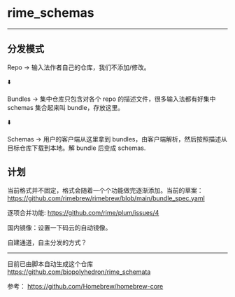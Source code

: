 # rime_schemas
--------------------

## 分发模式

Repo -> 输入法作者自己的仓库，我们不添加/修改。

:arrow_down:

Bundles -> 集中仓库只包含对各个 repo 的描述文件，很多输入法都有好集中 schemas 集合起来叫 bundle，存放这里。

:arrow_down:

Schemas -> 用户的客户端从这里拿到 bundles，由客户端解析，然后按照描述从目标仓库下载到本地。解 bundle 后变成 schemas.

## 计划

当前格式并不固定，格式会随着一个个功能做完逐渐添加。当前的草案：
https://github.com/rimebrew/rimebrew/blob/main/bundle_spec.yaml 

逐项合并功能: https://github.com/rime/plum/issues/4

国内镜像：设置一下码云的自动镜像。

自建通道，自主分发的方式？

--------------------

目前已由脚本自动生成这个仓库 https://github.com/biopolyhedron/rime_schemata


参考：
https://github.com/Homebrew/homebrew-core
